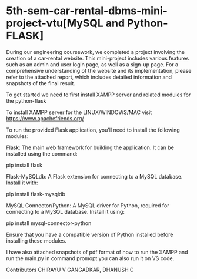 # 5th-sem-car-rental-dbms-mini-project-vtu[MySQL and Python-FLASK]
During our engineering coursework, we completed a project involving the creation of a car-rental website. This mini-project includes various features such as an admin and user login page, as well as a sign-up page. For a comprehensive understanding of the website and its implementation, please refer to the attached report, which includes detailed information and snapshots of the final result.

To get started we need to first install XAMPP server and related modules for the python-flask

To install XAMPP server for the LINUX/WINDOWS/MAC visit
https://www.apachefriends.org/

To run the provided Flask application, you'll need to install the following modules:

Flask: The main web framework for building the application. 
It can be installed using the command:

pip install flask

Flask-MySQLdb: A Flask extension for connecting to a MySQL database. 
Install it with:

pip install flask-mysqldb

MySQL Connector/Python: A MySQL driver for Python, required for connecting to a MySQL database. 
Install it using:

pip install mysql-connector-python

Ensure that you have a compatible version of Python installed before installing these modules.

I have also attached snapshots of pdf format of how to run the XAMPP and run the main.py in command promopt you can also run it on VS code.

Contributors
CHIRAYU V GANGADKAR,
DHANUSH C

